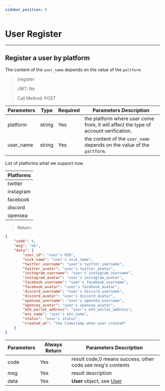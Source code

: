 ```yaml
---
sidebar_position: 0
---
```


# User Register
___

## Register a user by platform

The content of the `user_name` depends on the value of the `paltform`.

> /register

> JWT: No

> Call Method: POST


| Parameters | Type | Required |  Parameters Description|
| ----------|----- | ------------- |--------|
| platform |string | Yes  | the platform where user come from, it will affect the type of account verification.  |
| user_name |string | Yes  | the content of the `user_name` depends on the value of the `paltform`. |


List of platforms what we support now.


| Platforms |
|-------|
|twitter|
|instagram|
|facebook|
|discord|
|opensea|
> Return:

```json
{
    "code": 0,
    "msg": "ok",
    "data": {
        "user_id": "user's OID",
        "nick_name": "user's nick_name",
        "twitter_username": "user's twitter_username",
        "twitter_avatar": "user's twitter_avatar",
        "instagram_username": "user's instagram_username",
        "instagram_avatar": "user's instagram_avatar",
        "facebook_username": "user's facebook_username",
        "facebook_avatar": "user's facebook_avatar",
        "discord_username": "user's discord_username",
        "discord_avatar": "user's discord_avatar",
        "opensea_username": "user's opensea_username",
        "opensea_avatar": "user's opensea_avatar",
        "eth_wallet_address": "user's eth_wallet_address",
        "ens_name": "user's ens_name",
        "status": "user's status",
        "created_at": "the timestamp when user created"
    }
}
```

| Parameters  | Always Return |  Parameters Description|
| ------------- | ------------- |--------|
| code  | Yes  |  result code,0 means success, other code see msg's contents  |
| msg  | Yes  | result description   |
| data  | Yes  | **User** object, see [User](/docs/Web3MQ-RESTFul-API/User/) |
